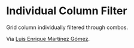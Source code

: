 # Individual Column Filter #

Grid column individually filtered through combos.

Via [Luis Enrique Martínez Gómez](http://www.codetlan.com).